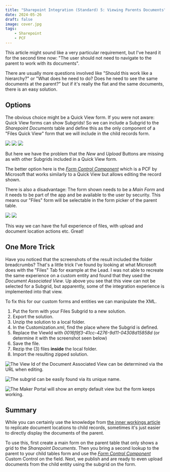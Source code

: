 ```yaml
---
title: "Sharepoint Integration (Standard) 5: Viewing Parents Documents"
date: 2024-05-26
draft: false
image: cover.jpg
tags: 
    - Sharepoint
    - PCF
---
```


This article might sound like a very particular requirement, but I've heard it for the second time now: "The user should not need to navigate to the parent to work with its documents".

There are usually more questions involved like "Should this work like a hierarchy?" or "What does he need to do? Does he need to see the same documents at the parent?" but if it's really the flat and the same documents, there is an easy solution.

## Options
The obvious choice might be a Quick View form. If you were not aware: Quick View forms can show Subgrids! So we can include a Subgrid to the _Sharepoint Documents_ table and define this as the only component of a "Files Quick View" form that we will include in the child records form.

![](AddGridToForm.jpg) ![](AddQV.jpg) ![](ResultQV.jpg)

But here we have the problem that the _New_ and _Upload_ Buttons are missing as with other Subgrids included in a Quick View form.

The better option here is the [_Form Control Component_](https://learn.microsoft.com/en-us/power-apps/maker/model-driven-apps/form-component-control) which is a PCF by Microsoft that works similarly to a Quick View but allows editing the record shown. 

There is also a disadvantage: The form shown needs to be a _Main Form_ and it needs to be part of the app and be available to the user by security. This means our "Files" form will be selectable in the form picker of the parent table. 

![](AddFormComponent.jpg) ![](ResultMain.jpg)

This way we can have the full experience of files, with upload and document location actions etc. Great!

## One More Trick
Have you noticed that the screenshots of the result included the folder breadcrumbs? That's a little trick I've found by looking at what Microsoft does with the "Files" Tab for example at the Lead. I was not able to recreate the same experience on a custom entity and found that they used the _Document Associated View_. Up above you see that this view can not be selected for a Subgrid, but apparently, some of the integration experience is implemented into that view.

To fix this for our custom forms and entities we can manipulate the XML.
1. Put the form with your Files Subgrid to a new solution.
1. Export the solution. 
1. Unzip the solution to a local folder.
1. In the Customization.xml, find the place where the Subgrid is defined.
1. Replace the ViewId with _0016f9f3-41cc-4276-9d11-04308d15858d_ (or determine it with the screenshot seen below)
1. Save the file.
1. Rezip the (3) files **inside** the local folder.
1. Import the resulting zipped solution.

![The View Id of the Document Associated View can be determined via the URL when editing.](BeforeExport.jpg)

![The subgrid can be easily found via its unique name.](ExportEdit.jpg)

![The Maker Portal will show an empty default view but the form keeps working.](AfterExport.jpg)

## Summary
While you can certainly use the knowledge from [the inner workings article](/post/sharepoint/standard/innerworkings/) to replicate document locations to child records, sometimes it's just easier to directly display the documents of the parent. 

To use this, first create a main form on the parent table that only shows a grid to the _Sharepoint Documents_. Then you bring a second lookup to the parent to your child tables form and use the [_Form Control Component_](https://learn.microsoft.com/en-us/power-apps/maker/model-driven-apps/form-component-control) Custom Control on the field. Next, we publish and are ready to even upload documents from the child entity using the subgrid on the form.